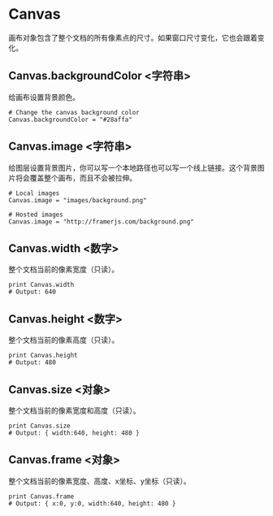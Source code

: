 # Canvas
画布对象包含了整个文档的所有像素点的尺寸。如果窗口尺寸变化，它也会跟着变化。

<a id="canvas.backgroundColor"></a>
## Canvas.backgroundColor &lt;字符串&gt;

给画布设置背景颜色。

    # Change the canvas background color 
    Canvas.backgroundColor = "#28affa"

<a id="canvas.image"></a>
## Canvas.image &lt;字符串&gt;

给图层设置背景图片，你可以写一个本地路径也可以写一个线上链接。这个背景图片将会覆盖整个画布，而且不会被拉伸。

    # Local images 
    Canvas.image = "images/background.png"
     
    # Hosted images 
    Canvas.image = "http://framerjs.com/background.png"

<a id="canvas.width"></a>
## Canvas.width &lt;数字&gt;

整个文档当前的像素宽度（只读）。

    print Canvas.width
    # Output: 640 

<a id="canvas.height"></a>
## Canvas.height &lt;数字&gt;

整个文档当前的像素高度（只读）。

    print Canvas.height
    # Output: 480

<a id="canvas.size"></a>
## Canvas.size &lt;对象&gt;

整个文档当前的像素宽度和高度（只读）。

    print Canvas.size
    # Output: { width:640, height: 480 } 

<a id="canvas.frame"></a>
## Canvas.frame &lt;对象&gt;

整个文档当前的像素宽度、高度、x坐标、y坐标（只读）。

    print Canvas.frame
    # Output: { x:0, y:0, width:640, height: 480 } 

